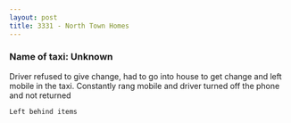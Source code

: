 ```yaml
---
layout: post
title: 3331 - North Town Homes
---
```


### Name of taxi: Unknown

Driver refused to give change, had to go into house to get change and left mobile in the taxi. Constantly rang mobile and driver turned off the phone and not returned

```Left behind items```
